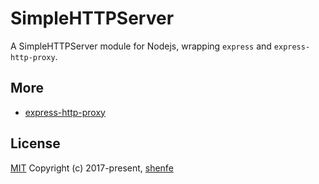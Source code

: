 # SimpleHTTPServer
A SimpleHTTPServer module for Nodejs, wrapping `express` and `express-http-proxy`.

## More
* [express-http-proxy](https://github.com/villadora/express-http-proxy)

## License
[MIT](http://opensource.org/licenses/MIT)
Copyright (c) 2017-present, [shenfe](https://github.com/shenfe)
